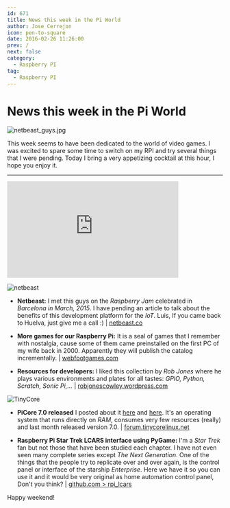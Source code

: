 ```yaml
---
id: 671
title: News this week in the Pi World
author: Jose Cerrejon
icon: pen-to-square
date: 2016-02-26 11:26:00
prev: /
next: false
category:
  - Raspberry PI
tag:
  - Raspberry PI
---
```


# News this week in the Pi World

![netbeast_guys.jpg](/images/2016/02/netbeast_guys.jpg)

This week seems to have been dedicated to the world of video games. I was excited to spare some time to switch on my RPI and try several things that I were pending. Today I bring a very appetizing cocktail at this hour, I hope you enjoy it.

- - -
<iframe width="400" height="225" src="https://www.youtube.com/embed/HCEL9O3ie40?rel=0&amp;showinfo=0" frameborder="0" allowfullscreen></iframe>

![netbeast](/images/2016/02/netbeast.png)

* **Netbeast:** I met this guys on the *Raspberry Jam* celebrated in *Barcelona in March, 2015*.  I have pending an article to talk about the benefits of this development platform for the *IoT*. Luis, If you came back to Huelva, just give me a call :) | [netbeast.co](https://netbeast.co/)

* **More games for our Raspberry Pi:** It is a seal of games that I remember with nostalgia, cause some of them came preinstalled on the first PC of my wife back in 2000. Apparently they will publish the catalog incrementally. | [webfootgames.com](http://www.webfootgames.com/pi/)

* **Resources for developers:** I liked this collection by *Rob Jones* where he plays various environments and plates for all tastes: *GPIO, Python, Scratch, Sonic Pi,...* | [robjonescowley.wordpress.com](https://robjonescowley.wordpress.com/resources/)

![TinyCore](/images/2014/02/picore_desktop_02_min.jpg)

* **PiCore 7.0 released** I posted about it [here](/post.php?id=361) and [here](/post.php?id=362). It's an operating system that runs directly on *RAM*, consumes very few resources (really) and last month released version 7.0. | [forum.tinycorelinux.net](http://forum.tinycorelinux.net/index.php/topic,19469.0.html)

* **Raspberry Pi Star Trek LCARS interface using PyGame:** I'm a *Star Trek* fan but not those that have been studied each chapter. I have not even seen many complete series except *The Next Generation*. One of the things that the people try to replicate over and over again, is the control panel or interface of the starship *Enterprise*. Here we have it so you can use it and it would be very original as home automation control panel, Don't you think?  | [github.com > rpi_lcars](https://github.com/tobykurien/rpi_lcars)

 

Happy weekend!